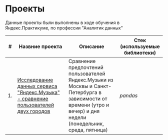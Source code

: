 # Проекты
Данные проекты были выполнены в ходе обучения в Яндекс.Практикуме, по профессии "Аналитик данных"

| #    | Назвние проекта                | Описание                                                     | Стек (используемые библиотеки)                                                        |
| ---- | ------------------------------------------------------------ | ------------------------------------------------------------ | ------------------------------------------------------------ |
| 1.   | [Исследование данных сервиса "Яндекс.Музыка" - сравнение пользователей двух городов](sss) | Сравнение предпочтений пользователей Яндекс.Музыки из Москвы и Санкт-Петербурга в зависимости от времени (утро и вечер) и дня недели (понедельник, среда, пятница) | *pandas*      |
